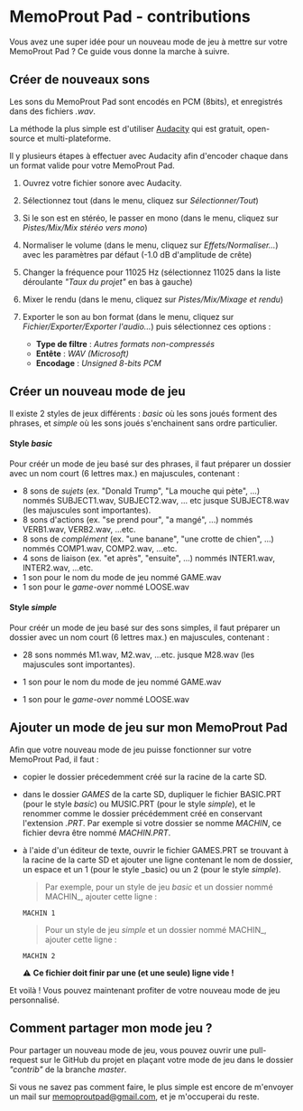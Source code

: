 # MemoProut Pad - contributions

Vous avez une super idée pour un nouveau mode de jeu  à mettre sur votre MemoProut Pad ? Ce guide vous donne la marche à suivre.



##  Créer de nouveaux sons

Les sons du MemoProut Pad sont encodés en PCM (8bits), et enregistrés dans des fichiers _.wav_.

La méthode la plus simple est d'utiliser [Audacity](https://www.audacityteam.org/) qui est gratuit, open-source et multi-plateforme.

Il y plusieurs étapes à effectuer avec Audacity afin d'encoder chaque dans un format valide pour votre MemoProut Pad.

1. Ouvrez votre fichier sonore avec Audacity.

2. Sélectionnez tout (dans le menu, cliquez sur _Sélectionner/Tout_)

3. Si le son est en stéréo, le passer en mono (dans le menu, cliquez sur _Pistes/Mix/Mix stéréo vers mono_)

4. Normaliser le volume (dans le menu, cliquez sur _Effets/Normaliser..._) avec les paramètres par défaut (-1.0 dB d'amplitude de crête)

5. Changer la fréquence pour 11025 Hz (sélectionnez 11025 dans la liste déroulante _"Taux du projet"_ en bas à gauche)

6. Mixer le rendu (dans le menu, cliquez sur _Pistes/Mix/Mixage et rendu_)

7. Exporter le son au bon format (dans le menu, cliquez sur _Fichier/Exporter/Exporter l'audio..._) puis sélectionnez ces options :

   + **Type de filtre** : _Autres formats non-compressés_
   + **Entête** : _WAV (Microsoft)_
   + **Encodage** : _Unsigned 8-bits PCM_

   

## Créer un nouveau mode de jeu

Il existe 2 styles de jeux différents : _basic_ où les sons joués forment des phrases, et _simple_ où les sons joués s'enchainent sans ordre particulier.

#### Style _basic_

Pour créér un mode de jeu basé sur des phrases, il faut préparer un dossier avec un nom court (6 lettres max.) en majuscules, contenant :

+ 8 sons de _sujets_ (ex. "Donald Trump", "La mouche qui pète", ...) nommés SUBJECT1.wav, SUBJECT2.wav, ... etc jusque SUBJECT8.wav (les majuscules sont importantes).
+ 8 sons d'actions (ex. "se prend pour", "a mangé", ...) nommés VERB1.wav, VERB2.wav, ...etc.
+ 8 sons de _complément_ (ex. "une banane", "une crotte de chien", ...) nommés COMP1.wav, COMP2.wav, ...etc.
+ 4 sons de liaison (ex. "et après", "ensuite", ...) nommés INTER1.wav, INTER2.wav, ...etc.
+ 1 son pour le nom du mode de jeu nommé GAME.wav
+ 1 son pour le _game-over_ nommé LOOSE.wav

#### Style _simple_

Pour créér un mode de jeu basé sur des sons simples, il faut préparer un dossier avec un nom court (6 lettres max.) en majuscules, contenant :

+ 28 sons nommés M1.wav, M2.wav, ...etc. jusque M28.wav (les majuscules sont importantes).

+ 1 son pour le nom du mode de jeu nommé GAME.wav
+ 1 son pour le _game-over_ nommé LOOSE.wav



## Ajouter un mode de jeu sur mon MemoProut Pad

Afin que votre nouveau mode de jeu puisse fonctionner sur votre MemoProut Pad, il faut :

+ copier le dossier précedemment créé sur la racine de la carte SD.

+ dans le dossier _GAMES_ de la carte SD, dupliquer le fichier BASIC.PRT (pour le style _basic_) ou MUSIC.PRT (pour le style _simple_), et le renommer comme le dossier précédemment créé en conservant l'extension _.PRT_. Par exemple si votre dossier se nomme _MACHIN_, ce fichier devra être nommé _MACHIN.PRT_.

+ à l'aide d'un éditeur de texte, ouvrir le fichier GAMES.PRT se trouvant à la racine de la carte SD et ajouter une ligne contenant le nom de dossier, un espace et un 1 (pour le style _basic) ou un 2 (pour le style _simple_).

  >  Par exemple, pour un style de jeu _basic_ et un dossier nommé MACHIN_, ajouter cette ligne :

  ```
  MACHIN 1
  ```

  >  Pour un style de jeu _simple_ et un dossier nommé MACHIN_, ajouter cette ligne :

  ```
  MACHIN 2
  ```

  ⚠️ **Ce fichier doit finir par une (et une seule) ligne vide !**

Et voilà ! Vous pouvez maintenant profiter de votre nouveau mode de jeu personnalisé.



## Comment partager mon mode jeu ?

Pour partager un nouveau mode de jeu, vous pouvez ouvrir une pull-request sur le GitHub du projet en plaçant votre mode de jeu dans le dossier _"contrib"_ de la branche _master_.

Si vous ne savez pas comment faire, le plus simple est encore de m'envoyer un mail sur memoproutpad@gmail.com, et je m'occuperai du reste.
